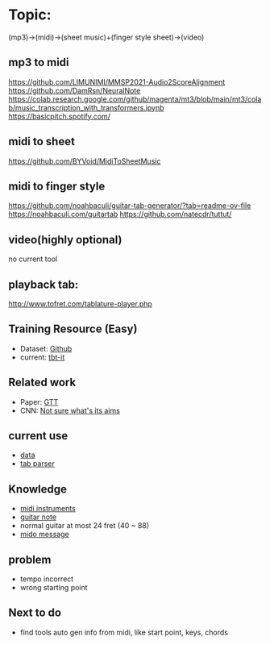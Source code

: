 # Topic:
(mp3)->(midi)->(sheet music)+(finger style sheet)->(video)

## mp3 to midi

https://github.com/LIMUNIMI/MMSP2021-Audio2ScoreAlignment
https://github.com/DamRsn/NeuralNote
https://colab.research.google.com/github/magenta/mt3/blob/main/mt3/colab/music_transcription_with_transformers.ipynb
https://basicpitch.spotify.com/

## midi to sheet
https://github.com/BYVoid/MidiToSheetMusic

## midi to finger style
https://github.com/noahbaculi/guitar-tab-generator/?tab=readme-ov-file
https://noahbaculi.com/guitartab
https://github.com/natecdr/tuttut/


## video(highly optional) 
no current tool

## playback tab:
http://www.tofret.com/tablature-player.php

## Training Resource (Easy)
- Dataset: [Github](https://github.com/marl/GuitarSet/tree/master?tab=readme-ov-file)
- current: [tbt-it](https://tabs.tabit.net/)

## Related work
- Paper: [GTT](https://arxiv.org/pdf/2309.09085)
- CNN: [Not sure what's its aims](https://github.com/andywiggins/tab-cnn/tree/master)

## current use

- [data](https://tabs.tabit.net/list.php?f=3671&p=2)
- [tab parser](https://github.com/bostick/tbt-parser)

## Knowledge

- [midi instruments](https://fmslogo.sourceforge.io/manual/midi-instrument.html)
- [guitar note](https://metacpan.org/pod/MIDI::Chord::Guitar)
- normal guitar at most 24 fret (40 ~ 88)
- [mido message](https://mido.readthedocs.io/en/stable/messages/index.html)

## problem
- tempo incorrect
- wrong starting point

## Next to do
- find tools auto gen info from midi, like start point, keys, chords

